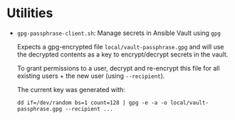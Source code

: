 # Utilities

- `gpg-passphrase-client.sh`: Manage secrets in Ansible Vault using `gpg`

  Expects a gpg-encrypted file `local/vault-passphrase.gpg` and will use the
  decrypted contents as a key to encrypt/decrypt secrets in the vault.

  To grant permissions to a user, decrypt and re-encrypt this file for all
  existing users + the new user (using `--recipient`).

  The current key was generated with:

  ```shell
  dd if=/dev/random bs=1 count=128 | gpg -e -a -o local/vault-passphrase.gpg --recipient ...
  ```
